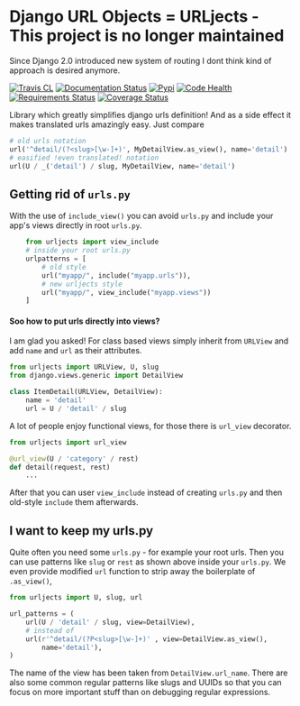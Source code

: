 # Django URL Objects = URLjects - This project is no longer maintained

Since Django 2.0 introduced new system of routing I dont think kind of approach is desired anymore. 


[![Travis CL](https://img.shields.io/travis/Visgean/urljects.svg)](https://travis-ci.org/Visgean/urljects)
[![Documentation Status](https://readthedocs.org/projects/urljects/badge/?version=latest)](https://urljects.readthedocs.org/en/latest/)
[![Pypi](https://img.shields.io/pypi/v/urljects.svg)](https://pypi.python.org/pypi/urljects)
[![Code Health](https://landscape.io/github/Visgean/urljects/master/landscape.svg?style=flat)](https://landscape.io/github/Visgean/urljects/master)
[![Requirements Status](https://requires.io/github/Visgean/urljects/requirements.svg?branch=master)](https://requires.io/github/Visgean/urljects/requirements/?branch=master)
[![Coverage Status](https://coveralls.io/repos/Visgean/urljects/badge.svg?branch=master&service=github)](https://coveralls.io/github/Visgean/urljects?branch=master)

Library which greatly simplifies django urls definition! And as a side effect it makes translated urls amazingly easy. Just compare

```python
# old urls notation
url('^detail/(?<slug>[\w-]+)', MyDetailView.as_view(), name='detail')
# easified !even translated! notation
url(U / _('detail') / slug, MyDetailView, name='detail')
```

## Getting rid of ``urls.py``

With the use of ``include_view()`` you can avoid ``urls.py`` and include
your app's views directly in root ``urls.py``.

```python
    from urljects import view_include
    # inside your root urls.py
    urlpatterns = [
        # old style
        url("myapp/", include("myapp.urls")),
        # new urljects style
        url("myapp/", view_include("myapp.views"))
    ]
```

#### Soo how to put urls directly into views?

I am glad you asked! For class based views simply inherit from ``URLView`` and add
``name`` and ``url`` as their attributes.

```python
from urljects import URLView, U, slug
from django.views.generic import DetailView

class ItemDetail(URLView, DetailView):
    name = 'detail'
    url = U / 'detail' / slug
```

A lot of people enjoy functional views, for those there is ``url_view`` decorator.

```python
from urljects import url_view

@url_view(U / 'category' / rest)
def detail(request, rest)
    ...
```

After that you can user ``view_include`` instead of creating ``urls.py`` and
then old-style ``include`` them afterwards.


## I want to keep my urls.py

Quite often you need some ``urls.py`` - for example your root urls. Then you can
use patterns like ``slug`` or ``rest`` as shown above inside your ``urls.py``.
We even provide modified ``url`` function to strip away the boilerplate of
``.as_view()``,

```python
from urljects import U, slug, url

url_patterns = (
    url(U / 'detail' / slug, view=DetailView),
    # instead of
    url(r'^detail/(?P<slug>[\w-]+)' , view=DetailView.as_view(),
        name='detail'),
)
```

The name of the view has been taken from ``DetailView.url_name``.
There are also some common regular patterns like slugs and UUIDs so that you
can focus on more important stuff than on debugging regular expressions.


